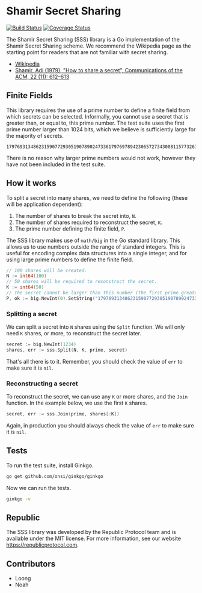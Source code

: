 # Shamir Secret Sharing

[![Build Status](https://travis-ci.org/republicprotocol/go-sss.svg?branch=master)](https://travis-ci.org/republicprotocol/go-sss)
[![Coverage Status](https://coveralls.io/repos/github/republicprotocol/go-sss/badge.svg?branch=master)](https://coveralls.io/github/republicprotocol/go-sss?branch=master)

The Shamir Secret Sharing (SSS) library is a Go implementation of the Shamir Secret Sharing scheme. We recommend the Wikipedia page as the starting point for readers that are not familiar with secret sharing. 

* [Wikipedia](https://en.wikipedia.org/wiki/Shamir%27s_Secret_Sharing)
* [Shamir, Adi (1979), "How to share a secret", Communications of the ACM, 22 (11): 612–613](https://doi.org/10.1145%2F359168.359176)

## Finite Fields

This library requires the use of a prime number to define a finite field from which secrets can be selected. Informally, you cannot use a secret that is greater than, or equal to, this prime number. The test suite uses the first prime number larger than 1024 bits, which we believe is sufficiently large for the majority of secrets.

```
179769313486231590772930519078902473361797697894230657273430081157732675805500963132708477322407536021120113879871393357658789768814416622492847430639474124377767893424865485276302219601246094119453082952085005768838150682342462881473913110540827237163350510684586298239947245938479716304835356329624224137859
```

There is no reason why larger prime numbers would not work, however they have not been included in the test suite.

## How it works

To split a secret into many shares, we need to define the following (these will be application dependent):

1. The number of shares to break the secret into, `N`.
2. The number of shares required to reconstruct the secret, `K`.
3. The prime number defining the finite field, `P`.

The SSS library makes use of `math/big` in the Go standard library. This allows us to use numbers outside the range of standard integers. This is useful for encoding complex data structures into a single integer, and for using large prime numbers to define the finite field.

```go
// 100 shares will be created.
N := int64(100)
// 50 shares will be required to reconstruct the secret.
K := int64(50)
// The secret cannot be larger than this number (the first prime greater than 1024 bits).
P, ok := big.NewInt(0).SetString("179769313486231590772930519078902473361797697894230657273430081157732675805500963132708477322407536021120113879871393357658789768814416622492847430639474124377767893424865485276302219601246094119453082952085005768838150682342462881473913110540827237163350510684586298239947245938479716304835356329624224137859", 10)
```

### Splitting a secret

We can split a secret into `N` shares using the `Split` function. We will only need `K` shares, or more, to reconstruct the secret later.

```go
secret := big.NewInt(1234)
shares, err := sss.Split(N, K, prime, secret)
```

That's all there is to it. Remember, you should check the value of `err` to make sure it is `nil`.

### Reconstructing a secret

To reconstruct the secret, we can use any `K` or more shares, and the `Join` function. In the example below, we use the first `K` shares.

```go
secret, err := sss.Join(prime, shares[:K])
```

Again, in production you should always check the value of `err` to make sure it is `nil`.

## Tests

To run the test suite, install Ginkgo.

```sh
go get github.com/onsi/ginkgo/ginkgo
```

Now we can run the tests.

```sh
ginkgo -v
```

## Republic

The SSS library was developed by the Republic Protocol team and is available under the MIT license. For more information, see our website https://republicprotocol.com.

## Contributors

* Loong
* Noah